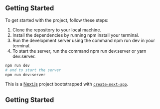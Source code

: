 ## Getting Started

To get started with the project, follow these steps:

1. Clone the repository to your local machine.
2. Install the dependencies by running npm install your terminal.
3. Run the development server using the command npm run dev in your terminal.
4. To start the server, run the command npm run dev:server or yarn dev:server.

```bash
npm run dev
# and to start the server
npm run dev:server

```

This is a [Next.js](https://nextjs.org/) project bootstrapped with [`create-next-app`](https://github.com/vercel/next.js/tree/canary/packages/create-next-app).

## Getting Started

